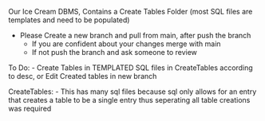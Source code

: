 Our Ice Cream DBMS, Contains a Create Tables Folder (most SQL files are templates and need to be populated)

- Please Create a new branch and pull from main, after push the branch
    - If you are confident about your changes merge with main
    - If not push the branch and ask someone to review

To Do:
    - Create Tables in TEMPLATED SQL files in CreateTables according to desc, or Edit Created tables in new branch

CreateTables:
    - This has many sql files because sql only allows for an entry that creates a table to be a single entry thus seperating all table creations was required
    